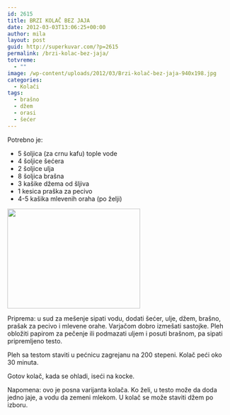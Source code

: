 ```yaml
---
id: 2615
title: BRZI KOLAČ BEZ JAJA
date: 2012-03-03T13:06:25+00:00
author: mila
layout: post
guid: http://superkuvar.com/?p=2615
permalink: /brzi-kolac-bez-jaja/
totvreme:
  - ""
image: /wp-content/uploads/2012/03/Brzi-kolač-bez-jaja-940x198.jpg
categories:
  - Kolači
tags:
  - brašno
  - džem
  - orasi
  - šećer
---
```

Potrebno je:

  * 5 šoljica (za crnu kafu) tople vode
  * 4 šoljice šećera
  * 2 šoljice ulja
  * 8 šoljica brašna
  * 3 kašike džema od šljiva
  * 1 kesica praška za pecivo
  * 4-5 kašika mlevenih oraha (po želji)

<img class="alignnone size-medium wp-image-2676" title="Brzi kolač bez jaja" src="//superkuvar.com/wp-content/uploads/2012/03/Brzi-kola%C4%8D-bez-jaja-300x225.jpg" alt="" width="300" height="225" /> 

Priprema: u sud za mešenje sipati vodu, dodati šećer, ulje, džem, brašno, prašak za pecivo i mlevene orahe. Varjačom dobro izmešati sastojke.  Pleh obložiti papirom za pečenje ili podmazati uljem i posuti brašnom, pa sipati pripremljeno testo.

Pleh sa testom staviti u pećnicu zagrejanu na 200 stepeni. Kolač peći oko 30 minuta.

Gotov kolač, kada se ohladi, iseći na kocke.

Napomena: ovo je posna varijanta kolača. Ko želi, u testo može da doda jedno jaje, a vodu da zemeni mlekom. U kolač se može staviti džem po izboru.